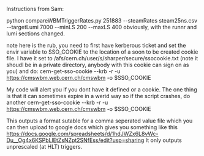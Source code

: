 Instructions from Sam:

python compareWBMTriggerRates.py 251883 --steamRates steam25ns.csv --targetLumi 7000 --minLS 200 --maxLS 400
obviously, with the runnr and lumi sections changed.

note here is the rub, you need to first have kerberous ticket  and set the envir variable to SSO_COOKIE to the location of a soon to be created cookie file. I have it set to /afs/cern.ch/user/s/sharper/secure/ssocookie.txt (note it shoudl be in a private directory, anybody with this cookie can sign on as you)
and do:
cern-get-sso-cookie --krb -r -u https://cmswbm.web.cern.ch/cmswbm -o $SSO_COOKIE

My code will alert you if you dont have it defined or a cookie. The one thing is that it can sometimes expire in a werid way so if the script crashes, do another
cern-get-sso-cookie --krb -r -u https://cmswbm.web.cern.ch/cmswbm -o $SSO_COOKIE

This outputs a format sutable for  a comma seperated value file which  you can then upload to google docs which gives you something like this
https://docs.google.com/spreadsheets/d/1hdJWZx6L8vWc-Du__Og4x6KSPbLlEtZsNZpt2SNfEss/edit?usp=sharing
It only outputs unprescaled (at HLT) triggers.
